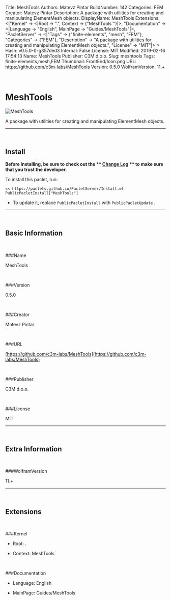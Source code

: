 Title: MeshTools
Authors: Matevz Pintar
BuildNumber: 142
Categories: FEM
Creator: Matevz Pintar
Description: A package with utilities for creating and manipulating ElementMesh objects.
DisplayName: MeshTools
Extensions: <|"Kernel" -> <|Root -> ".", Context -> {"MeshTools`"}|>, "Documentation" -> <|Language -> "English", MainPage -> "Guides/MeshTools"|>, "PacletServer" -> <|"Tags" -> {"finite-elements", "mesh", "FEM"}, "Categories" -> {"FEM"}, "Description" -> "A package with utilities for creating and manipulating ElementMesh objects.", "License" -> "MIT"|>|>
Hash: v0.5.0-0-g357ded3
Internal: False
License: MIT
Modified: 2019-02-16 17:54:13
Name: MeshTools
Publisher: C3M d.o.o.
Slug: meshtools
Tags: finite-elements,mesh,FEM
Thumbnail: FrontEnd/Icon.png
URL: https://github.com/c3m-labs/MeshTools
Version: 0.5.0
WolframVersion: 11.+

<a id="meshtools" class="Section" style="width:0;height:0;margin:0;padding:0;">&zwnj;</a>

# MeshTools

![MeshTools]({filename}/img/MeshTools/FrontEnd/Icon.png)

A package with utilities for creating and manipulating ElementMesh objects.

---

<a id="install" class="Subsection" style="width:0;height:0;margin:0;padding:0;">&zwnj;</a>

## Install

**Before installing, be sure to check out the ** **[Change Log](https://paclets.github.io/PacletServer/pages/log.html)** ** to make sure that you trust the developer.**

To install this paclet, run:

    << https://paclets.github.io/PacletServer/Install.wl
    PublicPacletInstall["MeshTools"]

*  To update it, replace  ```PublicPacletInstall``` with  ```PublicPacletUpdate``` . 

---

<a id="basicinformation" class="Subsection" style="width:0;height:0;margin:0;padding:0;">&zwnj;</a>

## Basic Information

<a id="name" class="Subsubsection" style="width:0;height:0;margin:0;padding:0;">&zwnj;</a>

###Name

MeshTools

<a id="version" class="Subsubsection" style="width:0;height:0;margin:0;padding:0;">&zwnj;</a>

###Version

0.5.0

<a id="creator" class="Subsubsection" style="width:0;height:0;margin:0;padding:0;">&zwnj;</a>

###Creator

Matevz Pintar

<a id="url" class="Subsubsection" style="width:0;height:0;margin:0;padding:0;">&zwnj;</a>

###URL

[https://github.com/c3m-labs/MeshTools](https://github.com/c3m-labs/MeshTools)

<a id="publisher" class="Subsubsection" style="width:0;height:0;margin:0;padding:0;">&zwnj;</a>

###Publisher

C3M d.o.o.

<a id="license" class="Subsubsection" style="width:0;height:0;margin:0;padding:0;">&zwnj;</a>

###License

MIT

---

<a id="extrainformation" class="Subsection" style="width:0;height:0;margin:0;padding:0;">&zwnj;</a>

## Extra Information

<a id="wolframversion" class="Subsubsection" style="width:0;height:0;margin:0;padding:0;">&zwnj;</a>

###WolframVersion

11.+

---

<a id="extensions" class="Subsection" style="width:0;height:0;margin:0;padding:0;">&zwnj;</a>

## Extensions

<a id="kernel" class="Subsubsection" style="width:0;height:0;margin:0;padding:0;">&zwnj;</a>

###Kernel

*  Root: .

*  Context: MeshTools`

<a id="documentation" class="Subsubsection" style="width:0;height:0;margin:0;padding:0;">&zwnj;</a>

###Documentation

*  Language: English

*  MainPage: Guides/MeshTools